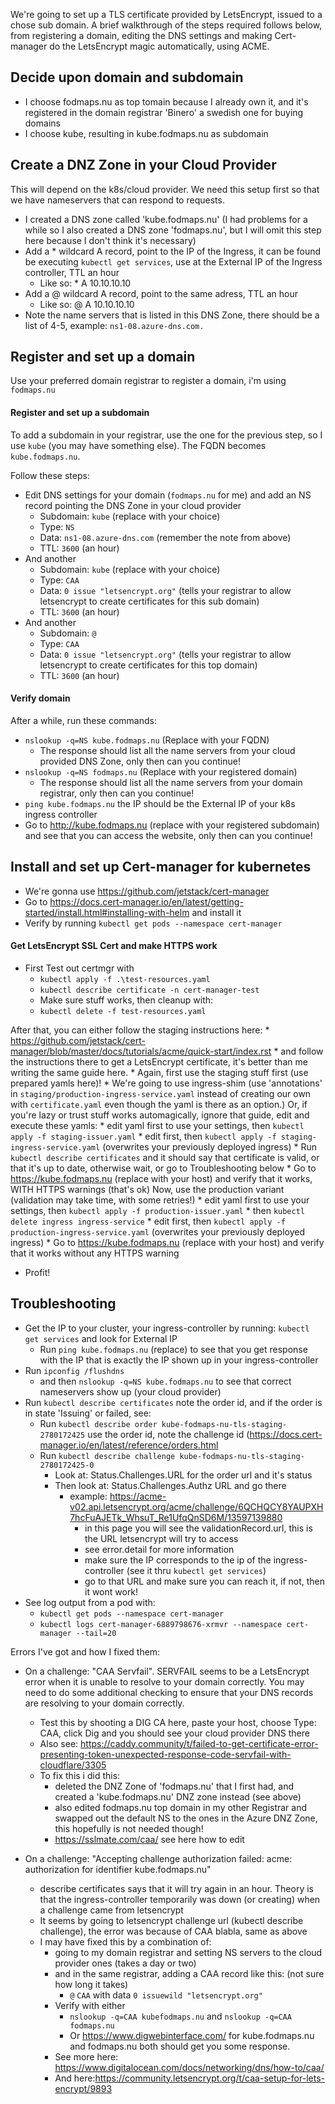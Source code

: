 We're going to set up a TLS certificate provided by LetsEncrypt, issued to a chose sub domain.
A brief walkthrough of the steps required follows below, from registering a domain, editing the DNS settings and making Cert-manager do the LetsEncrypt magic automatically, using ACME.

## Decide upon domain and subdomain
* I choose fodmaps.nu as top tomain because I already own it, and it's registered in the domain registrar 'Binero' a swedish one for buying domains
* I choose kube, resulting in kube.fodmaps.nu as subdomain

## Create a DNZ Zone in your Cloud Provider
This will depend on the k8s/cloud provider. We need this setup first so that we have nameservers that can respond to requests.

* I created a DNS zone called 'kube.fodmaps.nu' (I had problems for a while so I also created a DNS zone 'fodmaps.nu', but I will omit this step here because I don't think it's necessary)
* Add a * wildcard A record, point to the IP of the Ingress, it can be found be executing `kubectl get services`, use at the External IP of the Ingress controller, TTL an hour
    * Like so:  * A 10.10.10.10
* Add a @ wildcard A record, point to the same adress, TTL an hour
    * Like so:  @ A 10.10.10.10
* Note the name servers that is listed in this DNS Zone, there should be a list of 4-5, example: `ns1-08.azure-dns.com.`

## Register and set up a domain
Use your preferred domain registrar to register a domain, i'm using `fodmaps.nu`

#### Register and set up a subdomain

To add a subdomain in your registrar, use the one for the previous step, so I use `kube` (you may have something else). The FQDN becomes `kube.fodmaps.nu`.

Follow these steps:

* Edit DNS settings for your domain (`fodmaps.nu` for me) and add an NS record pointing the DNS Zone in your cloud provider
    * Subdomain: `kube` (replace with your choice)
    * Type: `NS`
    * Data: `ns1-08.azure-dns.com` (remember the note from above)
    * TTL: `3600` (an hour)
* And another
    * Subdomain: `kube` (replace with your choice)
    * Type: `CAA`
    * Data: `0 issue "letsencrypt.org"` (tells your registrar to allow letsencrypt to create certificates for this sub domain)
    * TTL: `3600` (an hour)
* And another
    * Subdomain: `@`
    * Type: `CAA`
    * Data: `0 issue "letsencrypt.org"` (tells your registrar to allow letsencrypt to create certificates for this top domain)
    * TTL: `3600` (an hour)

#### Verify domain
After a while, run these commands:
* `nslookup -q=NS kube.fodmaps.nu` (Replace with your FQDN)
    * The response should list all the name servers from your cloud provided DNS Zone, only then can you continue!
* `nslookup -q=NS fodmaps.nu` (Replace with your registered domain)
    * The response should list all the name servers from your domain registrar, only then can you continue!
* `ping kube.fodmaps.nu` the IP should be the External IP of your k8s ingress controller
* Go to http://kube.fodmaps.nu (replace with your registered subdomain) and see that you can access the website, only then can you continue!

## Install and set up Cert-manager for kubernetes
* We're gonna use https://github.com/jetstack/cert-manager
* Go to https://docs.cert-manager.io/en/latest/getting-started/install.html#installing-with-helm and install it
* Verify by running `kubectl get pods --namespace cert-manager`

#### Get LetsEncrypt SSL Cert and make HTTPS work
* First Test out certmgr with 
    * `kubectl apply -f .\test-resources.yaml`
    * `kubectl describe certificate -n cert-manager-test`
    * Make sure stuff works, then cleanup with:
    * `kubectl delete -f test-resources.yaml`

After that, you can either follow the staging instructions here: 
    * https://github.com/jetstack/cert-manager/blob/master/docs/tutorials/acme/quick-start/index.rst 
    * and follow the instructions there to get a LetsEncrypt certificate, it's better than me writing the same guide here. 
    * Again, first use the staging stuff first (use prepared yamls here)!
    * We're going to use ingress-shim (use 'annotations' in `staging/production-ingress-service.yaml` instead of creating our own with `certificate.yaml` even though the yaml is there as an option.)
Or, if you're lazy or trust stuff works automagically, ignore that guide, edit and execute these yamls:
    * edit yaml first to use your settings, then `kubectl apply -f staging-issuer.yaml` 
    * edit first, then `kubectl apply -f staging-ingress-service.yaml` (overwrites your previously deployed ingress)
    * Run `kubectl describe certificates` and it should say that certificate is valid, or that it's up to date, otherwise wait, or go to Troubleshooting below
    * Go to https://kube.fodmaps.nu (replace with your host) and verify that it works, WITH HTTPS warnings (that's ok)
Now, use the production variant (validation may take time, with some retries!)
    * edit yaml first to use your settings, then `kubectl apply -f production-issuer.yaml` 
    * then `kubectl delete ingress ingress-service` 
    * edit first, then `kubectl apply -f production-ingress-service.yaml` (overwrites your previously deployed ingress)
    * Go to https://kube.fodmaps.nu (replace with your host) and verify that it works without any HTTPS warning
* Profit!

## Troubleshooting
* Get the IP to your cluster, your ingress-controller by running: `kubectl get services` and look for External IP
    * Run `ping kube.fodmaps.nu` (replace) to see that you get response with the IP that is exactly the IP shown up in your ingress-controller
* Run `ipconfig /flushdns` 
    * and then  `nslookup -q=NS kube.fodmaps.nu` to see that correct nameservers show up (your cloud provider)
* Run `kubectl describe certificates` note the order id, and if the order is in state 'Issuing' or failed, see:
    * Run `kubectl describe order kube-fodmaps-nu-tls-staging-2780172425` use the order id, note the challenge id (https://docs.cert-manager.io/en/latest/reference/orders.html
    * Run `kubectl describe challenge kube-fodmaps-nu-tls-staging-2780172425-0`
        * Look at: Status.Challenges.URL for the order url and it's status
        * Then look at: Status.Challenges.Authz URL and go there 
            * example: https://acme-v02.api.letsencrypt.org/acme/challenge/6QCHQCY8YAUPXH7hcFuAJETk_WhsuT_Re1UfqQnSD6M/13597139880
                * in this page you will see the validationRecord.url, this is the URL letsencrypt will try to access
                * see error.detail for more information
                * make sure the IP corresponds to the ip of the ingress-controller (see it thru `kubectl get services`)
                * go to that URL and make sure you can reach it, if not, then it wont work!
* See log output from a pod with:
    * `kubectl get pods --namespace cert-manager`
    * `kubectl logs cert-manager-6889798676-xrmvr --namespace cert-manager --tail=20`
        
Errors I've got and how I fixed them:

* On a challenge: "CAA Servfail". SERVFAIL seems to be a LetsEncrypt error when it is unable to resolve to your domain correctly.
  You may need to do some additional checking to ensure that your DNS records are resolving to your domain correctly. 
  * Test this by shooting a DIG CA here, paste your host, choose Type: CAA, click Dig and you should see your cloud provider DNS there
  * Also see: https://caddy.community/t/failed-to-get-certificate-error-presenting-token-unexpected-response-code-servfail-with-cloudflare/3305
  * To fix this i did this:
    * deleted the DNZ Zone of 'fodmaps.nu' that I first had, and created a 'kube.fodmaps.nu' DNZ zone instead (see above)
    * also edited fodmaps.nu top domain in my other Registrar and swapped out the default NS to the ones in the Azure DNZ Zone, this hopefully is not needed though!
    * https://sslmate.com/caa/ see here how to edit

* On a challenge: "Accepting challenge authorization failed: acme: authorization for identifier kube.fodmaps.nu"
    * describe certificates says that it will try again in an hour. Theory is that the ingress-controller temporarily was down (or creating) when a challenge came from letsencrypt
    * It seems by going to letsencrypt challenge url (kubectl describe challenge), the error was because of CAA blabla, same as above
    * I may have fixed this by a combination of:
        * going to my domain registrar and setting NS servers to the cloud provider ones (takes a day or two)
        * and in the same registrar, adding a CAA record like this: (not sure how long it takes)
            * `@` `CAA` with data `0 issuewild "letsencrypt.org"`
        * Verify with either
            * `nslookup -q=CAA kubefodmaps.nu` and `nslookup -q=CAA fodmaps.nu` 
            * Or https://www.digwebinterface.com/ for kube.fodmaps.nu and fodmaps.nu both should get you some response.
        * See more here: https://www.digitalocean.com/docs/networking/dns/how-to/caa/
        * And here:https://community.letsencrypt.org/t/caa-setup-for-lets-encrypt/9893